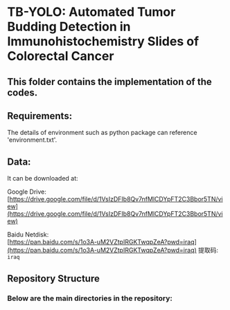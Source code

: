 # TB-YOLO: Automated Tumor Budding Detection in Immunohistochemistry Slides of Colorectal Cancer

## This folder contains the implementation of the codes.

## Requirements:
The details of environment such as python package can reference 'environment.txt'.

## Data:
It can be downloaded at:

Google Drive:  
[https://drive.google.com/file/d/1VsIzDFIb8Qv7nfMlCDYpFT2C3Bbor5TN/view](https://drive.google.com/file/d/1VsIzDFIb8Qv7nfMlCDYpFT2C3Bbor5TN/view)  

Baidu Netdisk:  
[https://pan.baidu.com/s/1o3A-uM2VZtpIRGKTwqpZeA?pwd=iraq](https://pan.baidu.com/s/1o3A-uM2VZtpIRGKTwqpZeA?pwd=iraq) 提取码: `iraq`

## Repository Structure
### Below are the main directories in the repository:



